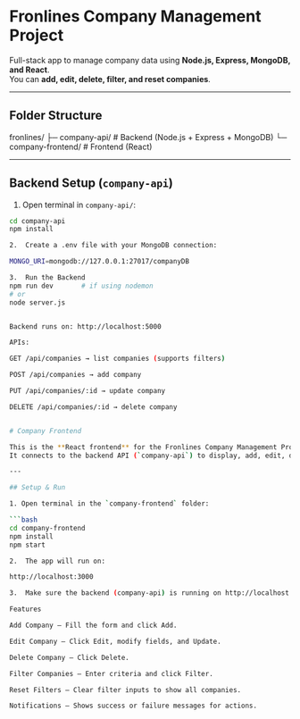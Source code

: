 # Fronlines Company Management Project

Full-stack app to manage company data using **Node.js, Express, MongoDB, and React**.  
You can **add, edit, delete, filter, and reset companies**.

---

## Folder Structure

fronlines/
├─ company-api/ # Backend (Node.js + Express + MongoDB)
└─ company-frontend/ # Frontend (React)

---

## Backend Setup (`company-api`)

1. Open terminal in `company-api/`:

```bash
cd company-api
npm install

2.  Create a .env file with your MongoDB connection:

MONGO_URI=mongodb://127.0.0.1:27017/companyDB

3.  Run the Backend
npm run dev       # if using nodemon
# or
node server.js


Backend runs on: http://localhost:5000

APIs:

GET /api/companies → list companies (supports filters)

POST /api/companies → add company

PUT /api/companies/:id → update company

DELETE /api/companies/:id → delete company


# Company Frontend

This is the **React frontend** for the Fronlines Company Management Project.  
It connects to the backend API (`company-api`) to display, add, edit, delete, and filter companies.

---

## Setup & Run

1. Open terminal in the `company-frontend` folder:

```bash
cd company-frontend
npm install
npm start

2.  The app will run on:

http://localhost:3000

3.  Make sure the backend (company-api) is running on http://localhost:5000 before using the frontend.

Features

Add Company – Fill the form and click Add.

Edit Company – Click Edit, modify fields, and Update.

Delete Company – Click Delete.

Filter Companies – Enter criteria and click Filter.

Reset Filters – Clear filter inputs to show all companies.

Notifications – Shows success or failure messages for actions.
